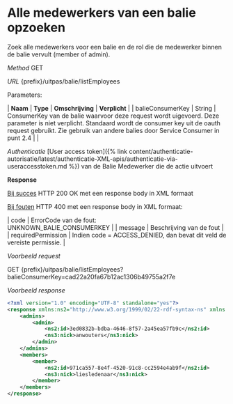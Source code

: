 ---
---

# Alle medewerkers van een balie opzoeken

Zoek alle medewerkers voor een balie en de rol die de medewerker binnen de balie vervult (member of admin).

_Method_
GET

_URL_
{prefix}/uitpas/balie/listEmployees

Parameters:

| **Naam** | **Type** | **Omschrijving** | **Verplicht** |
| balieConsumerKey | String | ConsumerKey van de balie waarvoor deze request wordt uigevoerd. Deze parameter is niet verplicht. Standaard wordt de consumer key uit de oauth request gebruikt. Zie gebruik van andere balies door Service Consumer in punt 2.4 |  |

_Authenticatie_
[User access token]({% link content/authenticatie-autorisatie/latest/authenticatie-XML-apis/authenticatie-via-useraccesstoken.md %}) van de Balie Medewerker die de actie uitvoert

**Response**

<u>Bij succes</u>
HTTP 200 OK met een response body in XML formaat

<u>Bij fouten</u>
HTTP 400 met een response body in XML formaat:

| code | ErrorCode van de fout:<br>UNKNOWN_BALIE_CONSUMERKEY |
| message | Beschrijving van de fout |
| requiredPermission | Indien code = ACCESS_DENIED, dan bevat dit veld de vereiste permissie. |

_Voorbeeld request_

GET {prefix}/uitpas/balie/listEmployees?balieConsumerKey=cad22a20fa67b12ac1306b49755a2f7e

_Voorbeeld response_


~~~xml
<?xml version="1.0" encoding="UTF-8" standalone="yes"?>
<response xmlns:ns2="http://www.w3.org/1999/02/22-rdf-syntax-ns" xmlns:ns3="http://xmlns.com/foaf/0.1/">
    <admins>
    	<admin>
        	<ns2:id>3ed0832b-bdba-4646-8f57-2a45ea57fb9c</ns2:id>
        	<ns3:nick>anwouters</ns3:nick>
    	</admin>
    </admins>
    <members>
    	<member>
        	<ns2:id>971ca557-8e4f-4520-91c8-cc2594e4ab9f</ns2:id>
        	<ns3:nick>liesledenaar</ns3:nick>
    	</member>
    </members>
</response>
~~~
